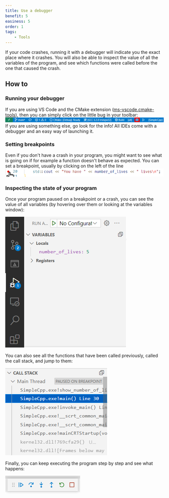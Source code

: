 ```yaml
---
title: Use a debugger
benefit: 5
easiness: 5
order: 1
tags:
    - Tools
---
```


If your code crashes, running it with a debugger will indicate you the exact place where it crashes. You will also be able to inspect the value of all the variables of the program, and see which functions were called before the one that caused the crash.

## How to

### Running your debugger

If you are using VS Code and the CMake extension ([ms-vscode.cmake-tools](https://marketplace.visualstudio.com/items?itemName=ms-vscode.cmake-tools)), then you can simply click on the little bug in your toolbar:
![Debugger icon of VS Code](../img/debugger.png)
If you are using something else, go look for the info! All IDEs come with a debugger and an easy way of launching it.

### Setting breakpoints

Even if you don't have a crash in your program, you might want to see what is going on if for example a function doesn't behave as expected. You can set a breakpoint, usually by clicking on the left of the line
![Setting a breakpoint](../img/breakpoint.png)

### Inspecting the state of your program

Once your program paused on a breakpoint or a crash, you can see the value of all variables (by hovering over them or looking at the variables window):

![Watching the value of variables](../img/variable_watcher.png)

You can also see all the functions that have been called previously, called the call stack, and jump to them:

![Seeing the call stack](../img/call_stack_debugger.png)

Finally, you can keep executing the program step by step and see what happens:

![Seeing the call stack](../img/debugger_step_by_step.png)